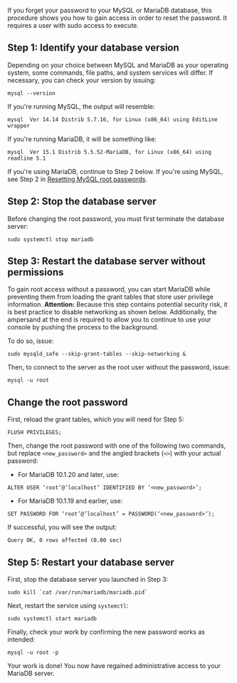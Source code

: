 If you forget your password to your MySQL or MariaDB database, this procedure shows you how to gain access in order to reset the password. It requires a user with sudo access to execute.
## Step 1: Identify your database version
Depending on your choice between MySQL and MariaDB as your operating system, some commands, file paths, and system services will differ. If necessary, you can check your version by issuing: 
```
mysql --version
```
If you're running MySQL, the output will resemble:
```
mysql  Ver 14.14 Distrib 5.7.16, for Linux (x86_64) using EditLine wrapper
```
If you're running MariaDB, it will be something like:
```
mysql  Ver 15.1 Distrib 5.5.52-MariaDB, for Linux (x86_64) using readline 5.1
```
If you're using MariaDB, continue to Step 2 below. If you're using MySQL, see Step 2 in [Resetting MySQL root passwords](https://github.com/thermoio/docs/blob/master/security/resetting-mysql-root-passwords.md).
## Step 2: Stop the database server
Before changing the root password, you must first terminate the database server:
```
sudo systemctl stop mariadb
```
## Step 3: Restart the database server without permissions
To gain root access without a password, you can start MariaDB while preventing them from loading the grant tables that store user privilege information.
**Attention:** Because this step contains potential security risk, it is best practice to disable networking as shown below. Additionally, the ampersand at the end is required to allow you to continue to use your console by pushing the process to the background. 

To do so, issue:
```
sudo mysqld_safe --skip-grant-tables --skip-networking &
```
Then, to connect to the server as the root user without the password, issue:
```
mysql -u root
```
## Change the root password
First, reload the grant tables, which you will need for Step 5:
```
FLUSH PRIVILEGES;
```
Then, change the root password with one of the following two commands, but replace `<new_password>` and the angled brackets (`<>`) with your actual password:
* For MariaDB 10.1.20 and later, use:
```
ALTER USER ‘root’@’localhost’ IDENTIFIED BY ‘<new_password>’;
```
* For MariaDB 10.1.19 and earlier, use: 
```
SET PASSWORD FOR ‘root’@’localhost’ = PASSWORD(‘<new_password>’);
```
If successful, you will see the output:
```
Query OK, 0 rows affected (0.00 sec)
```
## Step 5: Restart your database server
First, stop the database server you launched in Step 3:
```
sudo kill `cat /var/run/mariadb/mariadb.pid`
```
Next, restart the service using `systemctl`:
```
sudo systemctl start mariadb
```
Finally, check your work by confirming the new password works as intended:
```
mysql -u root -p
```
Your work is done! You now have regained administrative access to your MariaDB server.
